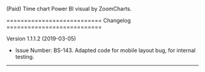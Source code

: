 (Paid) Time chart Power BI visual by ZoomCharts.

=========================== Changelog ===========================

Version 1.1.1.2 (2019-03-05)

* Issue Number: BS-143.
  Adapted code for mobile layout bug, for internal testing.

-----------------------------------------------------------------

